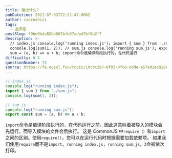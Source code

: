```yaml
---
title: 输出什么?
pubDatetime: 2021-07-03T22:21:47.000Z
author: caorushizi
tags:
  - 选择题
postSlug: f9be9bda82bb867bfb37aded7bf0a2f7
description: >-
  // index.js console.log('running index.js'); import { sum } from './sum.js';
  console.log(sum(1, 2)); // sum.js console.log('running sum.js'); export const
  sum = (a, b) => a + b; import命令是编译阶段执行的，在代码运行
difficulty: 0.5
questionNumber: 72
source: https://fe.ecool.fun/topic/10cbc287-0f93-4fc0-8dde-a57ad1ec9208
---
```


```javascript
// index.js
console.log("running index.js");
import { sum } from "./sum.js";
console.log(sum(1, 2));

// sum.js
console.log("running sum.js");
export const sum = (a, b) => a + b;
```

`import`命令是编译阶段执行的，在代码运行之前。因此这意味着被导入的模块会先运行，而导入模块的文件会后执行。
这是 CommonJS 中`require（）`和`import`之间的区别。使用`require()`，您可以在运行代码时根据需要加载依赖项。 如果我们使用`require`而不是`import`，`running index.js`，`running sum.js`，`3`会被依次打印。
